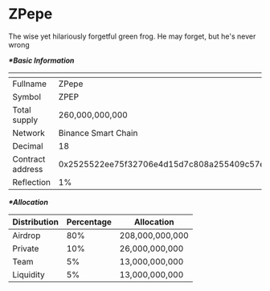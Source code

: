 # ZPepe

The wise yet hilariously forgetful green frog. He may forget, but he's never wrong

_**\*Basic Information**_

<table data-header-hidden><thead><tr><th width="214"></th><th></th></tr></thead><tbody><tr><td>Fullname</td><td>ZPepe</td></tr><tr><td>Symbol</td><td>ZPEP</td></tr><tr><td>Total supply</td><td>260,000,000,000</td></tr><tr><td>Network</td><td>Binance Smart Chain</td></tr><tr><td>Decimal</td><td>18</td></tr><tr><td>Contract address</td><td>0x2525522ee75f32706e4d15d7c808a255409c57ed</td></tr><tr><td>Reflection</td><td>1%</td></tr></tbody></table>

_**\*Allocation**_

| Distribution | Percentage | Allocation      |
| ------------ | ---------- | --------------- |
| Airdrop      | 80%        | 208,000,000,000 |
| Private      | 10%        | 26,000,000,000  |
| Team         | 5%         | 13,000,000,000  |
| Liquidity    | 5%         | 13,000,000,000  |
